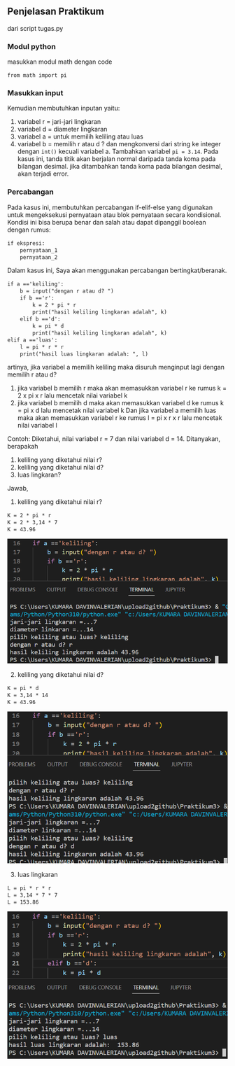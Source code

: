 ## **Penjelasan Praktikum**

dari script tugas.py
### Modul python
masukkan modul math dengan code
```
from math import pi
```
### Masukkan input
Kemudian membutuhkan inputan yaitu:
1. variabel r = jari-jari lingkaran
2. variabel d = diameter lingkaran
3. variabel a = untuk memilih keliling atau luas
4. variabel b = memilih r atau d ?
dan mengkonversi dari string ke integer dengan `int()` kecuali variabel a. 
Tambahkan variabel `pi = 3.14`. Pada kasus ini, tanda titik akan berjalan normal 
daripada tanda koma pada bilangan desimal. jika ditambahkan tanda koma pada 
bilangan desimal, akan terjadi error. 
### Percabangan
Pada kasus ini, membutuhkan percabangan if-elif-else yang digunakan untuk mengeksekusi 
pernyataan  atau blok pernyataan secara kondisional. Kondisi ini bisa berupa benar 
dan salah atau dapat dipanggil boolean dengan rumus:
```
if ekspresi:
    pernyataan_1
    pernyataan_2
```
Dalam kasus ini, Saya akan menggunakan percabangan bertingkat/beranak. 
```
if a =='keliling':
    b = input("dengan r atau d? ")
    if b =='r':
        k = 2 * pi * r
        print("hasil keliling lingkaran adalah", k)
    elif b =='d':
        k = pi * d
        print("hasil keliling lingkaran adalah", k)
elif a =='luas':
    l = pi * r * r
    print("hasil luas lingkaran adalah: ", l)
```
artinya, jika variabel a memilih keliling maka disuruh menginput lagi dengan 
memilih r atau d?
1. jika variabel b memilih r maka akan memasukkan variabel r ke rumus k = 2 x pi x r lalu mencetak nilai variabel k
2. jika variabel b memilih d maka akan memasukkan variabel d ke rumus k = pi x d lalu mencetak nilai variabel k
Dan jika variabel a memilih luas maka akan memasukkan variabel  r ke rumus l = pi x r x r lalu mencetak nilai variabel l

Contoh:
Diketahui, nilai variabel r = 7 dan nilai variabel d = 14. 
Ditanyakan, berapakah 
1. keliling yang  diketahui nilai r?
2. keliling yang  diketahui nilai d?
3. luas lingkaran?

Jawab, 
1. keliling yang  diketahui nilai r?
```
K = 2 * pi * r
K = 2 * 3,14 * 7
K = 43.96 
```

![keliling dengan r](foto_praktikum3/keliling%20dengan%20r.png)

2. keliling yang  diketahui nilai d?
```
K = pi * d
K = 3,14 * 14
K = 43.96
```

![keliling dengan d](foto_praktikum3/keliling%20dengan%20d.png)

3. luas lingkaran
```
L = pi * r * r
L = 3,14 * 7 * 7
L = 153.86
```

![luas](foto_praktikum3/luas.png)